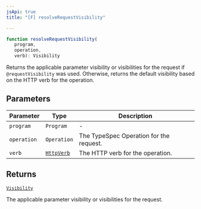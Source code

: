 ```yaml
---
jsApi: true
title: "[F] resolveRequestVisibility"

---
```

```ts
function resolveRequestVisibility(
   program, 
   operation, 
   verb): Visibility
```

Returns the applicable parameter visibility or visibilities for the request if `@requestVisibility` was used.
Otherwise, returns the default visibility based on the HTTP verb for the operation.

## Parameters

| Parameter | Type | Description |
| ------ | ------ | ------ |
| `program` | `Program` | - |
| `operation` | `Operation` | The TypeSpec Operation for the request. |
| `verb` | [`HttpVerb`](../type-aliases/HttpVerb.md) | The HTTP verb for the operation. |

## Returns

[`Visibility`](../enumerations/Visibility.md)

The applicable parameter visibility or visibilities for the request.
